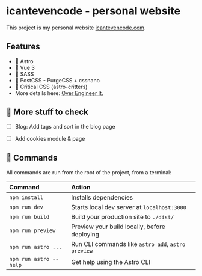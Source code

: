 # icantevencode - personal website
This project is my personal website [icantevencode.com](https://icantevencode.com/).

## Features
- 🚀 Astro
- 💚 Vue 3
- 🎨 SASS
- 🧹 PostCSS - PurgeCSS + cssnano
- 🦔 Critical CSS (astro-critters)
- More details here: [Over Engineer It.](https://icantevencode.com/over-engineer-it)

## 📝 More stuff to check
- [ ] Blog: Add tags and sort in the blog page
- [ ] Add cookies module & page


## 🧞 Commands

All commands are run from the root of the project, from a terminal:

| Command                | Action                                             |
| :--------------------- | :------------------------------------------------- |
| `npm install`          | Installs dependencies                              |
| `npm run dev`          | Starts local dev server at `localhost:3000`        |
| `npm run build`        | Build your production site to `./dist/`            |
| `npm run preview`      | Preview your build locally, before deploying       |
| `npm run astro ...`    | Run CLI commands like `astro add`, `astro preview` |
| `npm run astro --help` | Get help using the Astro CLI                       |